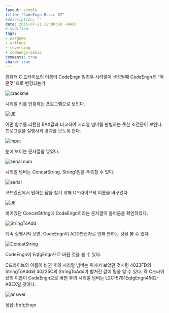 ```yaml
---
layout: single
title: "CodeEngn Basic 07"
#description: ""
date: 2015-07-21 12:00:00 -0400
# modified: 
tags: 
- wargame
- writeup
- reversing
- codeengn-basic
comments: true
share: true
---
```


컴퓨터 C 드라이브의 이름이 CodeEngn 일경우 시리얼이 생성될때 CodeEngn은 "어떤것"으로 변경되는가

![crackme](https://s01va.github.io/assets/images/2015-07-21-CodeEngn-Basic-07/0.png)

시리얼 키를 인증하는 프로그램으로 보인다.

![JE](https://s01va.github.io/assets/images/2015-07-21-CodeEngn-Basic-07/1.png)

어떤 함수를 리턴한 EAX값과 비교하여 시리얼 넘버를 판별하는 듯한 조건문이 보인다. 프로그램을 실행시켜 경과를 보도록 한다.

![input](https://s01va.github.io/assets/images/2015-07-21-CodeEngn-Basic-07/2.png)

눈에 보이는 문자열을 넣었다.

![serial num](https://s01va.github.io/assets/images/2015-07-21-CodeEngn-Basic-07/3.png)

시리얼 넘버는 ConcatString, String1임을 추측할 수 있다.

![serial](https://s01va.github.io/assets/images/2015-07-21-CodeEngn-Basic-07/4.png)

코드엔진에서 원하는 답을 찾기 위해 C드라이브의 이름을 바꾸었다.

![JE](https://s01va.github.io/assets/images/2015-07-21-CodeEngn-Basic-07/5.png)

비어있던 ConcatString에 CodeEngn이라는 문자열이 들어옴을 확인하였다.

![StringToAdd](https://s01va.github.io/assets/images/2015-07-21-CodeEngn-Basic-07/6.png)

계속 실행시켜 보면, CodeEngn이 ADD연산자로 인해 변하는 것을 볼 수 있다.

![ConcatString](https://s01va.github.io/assets/images/2015-07-21-CodeEngn-Basic-07/7.png)

CodeEngn이 EqfgEngn으로 바뀐 것을 볼 수 있다.

C드라이브의 이름이 바뀐 후의 시리얼 넘버는 위에서 보았던 것처럼 4023FD의 StringToAdd와 40225C의 StringToAdd가 합쳐진 값이 됨을 알 수 있다. 즉 C드라이브의 이름이 CodeEngn으로 바뀐 후의 시리얼 넘버는 L2C-5781EqfgEngn4562-ABEX일 것이다.

![answer](https://s01va.github.io/assets/images/2015-07-21-CodeEngn-Basic-07/8.png)


정답: EqfgEngn